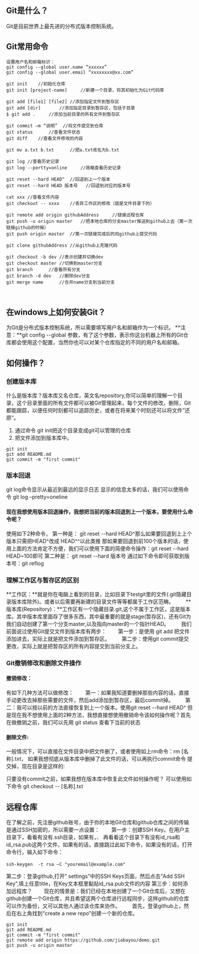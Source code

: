 ## Git是什么？
Git是目前世界上最先进的分布式版本控制系统。

## Git常用命令
```
设置用户名和邮箱标识：
git config --global user.name “xxxxxx”
git config --global user.email “xxxxxxxx@xx.com”

git init	//初始化仓库
git init [project-name]		//新建一个目录，将其初始化为Git代码库

git add [file1] [file2] //添加指定文件到暂存区
git add [dir]		//添加指定目录到暂存区，包括子目录
$ git add .		//添加当前目录的所有文件到暂存区

git commit –m “说明”	//将文件提交到仓库
git status		//查看文件状态
git diff	//查看文件修改的内容

git mv a.txt b.txt 		//把a.txt改名为b.txt

git log	//查看历史记录
git log --pertty=online		//简略查看历史记录

git reset --hard HEAD^	//回退到上一个版本
git reset --hard HEAD 版本号	//回退到对应的版本号

cat xxx	//查看文件内容
git checkout -- xxxx	//丢弃工作区的修改（就是文件目录下的）

git remote add origin githubAddress		//链接远程仓库
git push -u origin master	//把本地仓库的分支master推送到github上去（第一次链接github的时候）
git push origin master	//第一次链接完成后的向github上提交代码

git clone githubAddress	//从github上克隆代码 

git checkout -b dev	//表示创建并切换dev
git checkout master	//切换到master分支
git branch 		//查看所有分支
git branch -d dev	//删除dev分支
git merge name		//合并name分支到当前分支



```

## 在windows上如何安装Git？
为Git是分布式版本控制系统，所以需要填写用户名和邮箱作为一个标识。
**注意：**git config --global 参数，有了这个参数，表示你这台机器上所有的Git仓库都会使用这个配置，当然你也可以对某个仓库指定的不同的用户名和邮箱。


## 如何操作？
### 创建版本库
什么是版本库？版本库又名仓库，英文名repository,你可以简单的理解一个目录，这个目录里面的所有文件都可以被Git管理起来，每个文件的修改，删除，Git都能跟踪，以便任何时刻都可以追踪历史，或者在将来某个时刻还可以将文件”还原”。
1. 通过命令 git init把这个目录变成git可以管理的仓库
2. 把文件添加到版本库中。
```
git init
git add README.md
git commit -m "first commit"
```
### 版本回退
git log命令显示从最近到最远的显示日志
显示的信息太多的话，我们可以使用命令 git log –pretty=oneline

#### 现在我想使用版本回退操作，我想把当前的版本回退到上一个版本，要使用什么命令呢？
使用如下2种命令，
第一种是：
git reset --hard HEAD^那么如果要回退到上上个版本只需把HEAD^改成 HEAD^^以此类推
那如果要回退到前100个版本的话，使用上面的方法肯定不方便，我们可以使用下面的简便命令操作：git reset --hard HEAD~100即可
第二种是：
git reset --hard 版本号
通过如下命令即可获取到版本号：git reflog

### 理解工作区与暂存区的区别

**工作区：**就是你在电脑上看到的目录，比如目录下testgit里的文件(.git隐藏目录版本库除外)。或者以后需要再新建的目录文件等等都属于工作区范畴。
　　**版本库(Repository)：**工作区有一个隐藏目录.git,这个不属于工作区，这是版本库。其中版本库里面存了很多东西，其中最重要的就是stage(暂存区)，还有Git为我们自动创建了第一个分支master,以及指向master的一个指针HEAD。
　　我们前面说过使用Git提交文件到版本库有两步：
　　第一步：是使用 git add 把文件添加进去，实际上就是把文件添加到暂存区。
　　第二步：使用git commit提交更改，实际上就是把暂存区的所有内容提交到当前分支上。
### Git撤销修改和删除文件操作
#### 撤销修改：
有如下几种方法可以做修改：
　　第一：如果我知道要删掉那些内容的话，直接手动更改去掉那些需要的文件，然后add添加到暂存区，最后commit掉。
　　第二：我可以按以前的方法直接恢复到上一个版本。使用git reset --hard HEAD^
但是现在我不想使用上面的2种方法，我想直接想使用撤销命令该如何操作呢？首先在做撤销之前，我们可以先用 git status 查看下当前的状态

#### 删除文件:
一般情况下，可以直接在文件目录中把文件删了，或者使用如上rm命令：rm [名称].txt，
如果我想彻底从版本库中删掉了此文件的话，可以再执行commit命令 提交掉，现在目录是这样的:

只要没有commit之前，如果我想在版本库中恢复此文件如何操作呢？
可以使用如下命令 git checkout -- [名称].txt



## 远程仓库

在了解之前，先注册github账号，由于你的本地Git仓库和github仓库之间的传输是通过SSH加密的，所以需要一点设置：
　　第一步：创建SSH Key。在用户主目录下，看看有没有.ssh目录，如果有，、
再看看这个目录下有没有id_rsa和id_rsa.pub这两个文件，如果有的话，直接跳过此如下命令，如果没有的话，打开命令行，输入如下命令：

```
ssh-keygen  -t rsa –C "youremail@example.com"　

```
第二步：登录github,打开” settings”中的SSH Keys页面，然后点击“Add SSH Key”,填上任意title，在Key文本框里黏贴id_rsa.pub文件的内容
第三步：如何添加远程库？
　　现在的情景是：我们已经在本地创建了一个Git仓库后，又想在github创建一个Git仓库，并且希望这两个仓库进行远程同步，这样github的仓库可以作为备份，又可以其他人通过该仓库来协作。
　　首先，登录github上，然后在右上角找到“create a new repo”创建一个新的仓库。

```
git init
git add README.md
git commit -m "first commit"
git remote add origin https://github.com/jiabayou/demo.git
git push -u origin master

```
